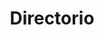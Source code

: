 ---
layout: page
title: Directorio
#background_style: bg-info
background_image_: /assets/img/backgrounds/image-from-rawpixel-id-1199650-jpeg.jpg
# Add a link to the the top menu

menus:
  header:
    title: Links
    weight: 2

#Después pensaré como solucionar esto de la información duplicada...

user: Dra. Adriana Menchaca Méndez
image: assets/img/members/person1.jpg
summary: >+
  Profesora Asociada C de Tiempo Completo – (ENES Morelia)
  <br>
  <br>
  Recibió el grado de Doctora en Ciencias en Computación en 2015 en el Centro de Investigación y de Estudios Avanzados del Instituto Politécnico Nacional (Departamento de Computación).
  <br>
  <br>
  <strong>Áreas de interés:</strong> Optimización mono-objetivo y multi-objetivo, computación evolutiva, aprendizaje máquina.

id_: Adri1
correo: amenchaca@enesmorelia.unam.mx


sections:
- type: member-inf.html
  section_id: memberAdri
  user: Dra. Adriana Menchaca Méndez
  image: /assets/img/members/person1.jpg
  summary: >+
    Profesora Asociada C de Tiempo Completo – (ENES Morelia)
    <br>
    <br>
    Recibió el grado de Doctora en Ciencias en Computación en 2015 en el Centro de Investigación y de Estudios Avanzados del Instituto Politécnico Nacional (Departamento de Computación).
    <br>
    <br>
    <strong>Áreas de interés:</strong> Optimización mono-objetivo y multi-objetivo, computación evolutiva, aprendizaje máquina.

  mail: amenchaca@enesmorelia.unam.mx
  #phone: (443)2958310 
  #location:  Edificio I. Cubículo 403

- type: timeline.html
  section_id: timelineAdri
  title: Trayectoria
  background_style: bg-dark text-primary
  last_image: /assets/img/timeline-end.png
  actions:
    - image: /assets/img/portfolio/thumbnails/1.jpg
      title: >+
        2017-2018
        **Humble Beginnings**
      text: >-
        We begun with small group of people willing to work hard and make our
        teaching skills worth , in front of all others!
    - image: /assets/img/portfolio/thumbnails/2.jpg
      title: >+
        November 2019
        An Coaching started
      text: >-
        We started to gather like minded people and started our stategies
        and future plans to them. As a result , interested people joined us!


- type: paragraph.html
  section_id: AdriPublicaciones
  title: Publicaciones
  #background_style: bg-info
  #text_style: text-left text-white
  #actions:
  #  - title: Markdown is fun!
  #    class: btn-info
  #    url: '#'
  text: >+    
    ### Artículos de Congreso Internacional:

      1. Adriana Menchaca-Mendez and Carlos A. Coello Coello. **GDE-MOEA: A New MOEA based on the Generational Distance indicator and ε-dominance**, In 2015 IEEE Congress on Evolutionary Computation (CEC’2015), Sendai, Japan, May 2015.
      2. Adriana Menchaca-Mendez and Carlos A. Coello Coello. **GD-MOEA: A New Multi-Objective Evolutionary Algorithm based on the Generational Distance Indicator In Evolutionary Multi-Criterion Optimization**, 7th International Conference, EMO 2015, Guimaraes, Portugal, March 2015.
      3. Adriana Menchaca-Mendez and Elizabeth Montero and María-Cristina Riff and Carlos A. Coello Coello. **A More Efficient Selection Scheme in iSMS-EMOA**, In 14th edition of the Ibero-American Conference on Artificial Intelligence (IBERAMIA’2014), Santiago, Chile, December 2014.
      4. Adriana Menchaca-Mendez and Carlos A. Coello Coello. **MH-MOEA: A New Multi-Objective Evolutionary Algorithm based on the Maximin Fitness Function and the Hypervolume Indicator, In Parallel Problem Solving from Nature (PPSN XIII).** 13th International Conference, Ljubljana, Slovenia, September 2014.
      5. Adriana Menchaca-Mendez and Carlos A. Coello Coello. **MD-MOEA: A New MOEA based on the Maximin Fitness Function and Euclidean Distances between Solutions**, In 2014 IEEE Congress on Evolutionary Computation (CEC’2014), Beijing, China, July 2014.
      6. Adriana Menchaca-Mendez and Carlos A. Coello Coello. **A New Selection Mechanism Based on Hy- pervolume and its Locality Property.** In 2013 IEEE Congress on Evolutionary Computation (CEC’2013), Cancún, México, June 2013
      7. Adriana Menchaca-Mendez and Carlos A. Coello Coello. **Selection Operators based on Maximin Fitness Function for Multi-Objective Evolutionary Algorithms.** In Evolutionary Multi-Criterion Optimization, 7th International Conference, EMO 2013, Sheffield, UK, March 2013.
      8. Adriana Menchaca-Mendez and Carlos A. Coello Coello. **Solving Multi-Objective Optimization Problems using Differential Evolution and a Maximin Selection Criterion.** In 2012 IEEE Congress on Evolutionary Computation (CEC’2012), Brisbane, Australia, June 2012.
      9. Adriana Menchaca-Mendez and Carlos A. Coello Coello. **A new proposal to hybridize the Nelder-Mead method to a differential evolution algorithm for constrained optimization.** In 2009 IEEE Congress on Evolutionary Computation (CEC’2009), Trondheim, Norway, May 2009.
    

    ### Artículos de revista:

      * Adriana Menchaca-Mendez and Carlos A. Coello Coello. **An alternative hypervolume-based selection mechanism for multi-objective evolutionary algorithms**, Soft Computing, August 2015.
      * Adriana Menchaca-Mendez and Carlos A. Coello Coello. **Selection Mechanisms based on the Maximin Fitness Function to solve Multi-Objective Optimization Problems**, Information Sciences, March 2016.   
---